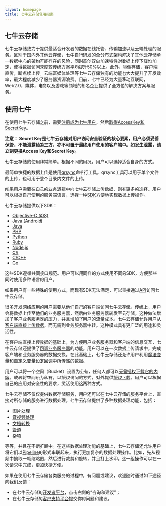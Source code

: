 ```yaml
---
layout: homepage
title: 七牛云存储使用指南
---
```




<a name="introduce-qiniu"></a>

## 七牛云存储

七牛云存储致力于提供最适合开发者的数据在线托管、传输加速以及云端处理的服务。区别于国内外其他云存储，七牛自行研发的全分布式架构解决了其他云存储单一数据中心的架构可能存在的风险，同时首创双向加速特性对数据上传下载均加速，使得数据访问速度较传统方案平均提升50%以上。此外，镜像存储，客户端直传，断点续上传，云端富媒体处理等七牛云存储独有的功能也大大提升了开发效率，最大程度减少了服务器资源浪费。目前，七牛已经为大量移动互联网，Web2.0，媒体，电商以及游戏等领域的知名企业提供了全方位的解决方案与服务。

<a name="use-qiniu"></a>

## 使用七牛

在使用七牛云存储之前，需要[注册成为七牛用户](https://portal.qiniu.com/signup)，然后[取得AccessKey和SecretKey](https://portal.qiniu.com/setting/key)。

**注意： Secret Key是七牛云存储对用户访问安全验证的核心要素，用户必须妥善保管，不能泄露给第三方，亦不可置于最终用户使用的客户端中。如发生泄露，请立刻更换Access Key和Secret Key。**

七牛云存储的使用非常简单。根据不同的用况，用户可以选择适合自身的方式。

最简单快捷的数据上传是使用[qrsync](http://developer.qiniu.com/docs/v6/tools/qrsync.html)命令行工具。qrsync工具可以用于单个文件的上传，也可用于整个目录内文件的上传。

如果用户需要在自己的业务逻辑中向七牛云存储上传数据，则有更多的选择。用户可以根据自己使用的服务端语言，选择一种[SDK](http://developer.qiniu.com/docs/v6/sdk/)方便地实现数据上传操作。

七牛云存储提供以下SDK：

- [Objective-C (iOS)](http://developer.qiniu.com/docs/v6/sdk/ios-sdk.html)
- [Java (Android)](http://developer.qiniu.com/docs/v6/sdk/android-sdk.html)
- [Java](http://developer.qiniu.com/docs/v6/sdk/java-sdk.html)
- [PHP](http://developer.qiniu.com/docs/v6/sdk/php-sdk.html)
- [Python](http://developer.qiniu.com/docs/v6/sdk/python-sdk.html)
- [Ruby](http://developer.qiniu.com/docs/v6/sdk/ruby-sdk.html)
- [Node.js](http://developer.qiniu.com/docs/v6/sdk/nodejs-sdk.html)
- [C#](http://developer.qiniu.com/docs/v6/sdk/csharp-sdk.html)
- [C/C++](http://developer.qiniu.com/docs/v6/sdk/c-sdk.html)
- [Go](http://developer.qiniu.com/docs/v6/sdk/go-sdk.html)

这些SDK遵循共同接口规范。用户可以用同样的方式使用不同的SDK，方便那些同时使用多种语言的用户。

如果用户有一些特殊的使用方式，而现有SDK无法满足，可以直接通过[API](http://developer.qiniu.com/docs/v6/index.html)访问七牛云存储。

很多开发网络应用的用户需要从他们自己的客户端访问七牛云存储。传统上，用户会将数据上传至他们的业务服务器，然后由业务服务器转发至云存储。这种做法增加了客户业务服务器的压力，并且增加了用户的流量成本。七牛云存储允许用户[从客户端直接上传数据](http://developer.qiniu.com/docs/v6/api/overview/programming-model.html)，而无需到业务服务器中转。这种模式具有更广泛的用途和灵活性。

在客户端直接上传数据的基础上，为方便用户业务服务器和客户端的信息交互，七牛云存储还提供了[回调业务服务器](http://developer.qiniu.com/docs/v6/api/overview/up/response/callback.html)的功能。用户可以在一次数据上传请求中，完成客户端和业务服务器的数据交换。在此基础上，七牛云存储还允许用户利用[魔法变量](http://developer.qiniu.com/docs/v6/api/overview/up/response/vars.html)和[自定义变量](http://developer.qiniu.com/docs/v6/api/overview/up/response/vars.html)设定回调中所传递的数据。

用户可以将一个空间（Bucket）设置为公有，任何人都可以[无需授权下载它的内容](http://developer.qiniu.com/docs/v6/api/overview/dn/security.html)。或者将空间设为私有，以授权访问的方式，对外提供[授权下载](http://developer.qiniu.com/docs/v6/api/overview/dn/security.html)。用户可以根据自己的应用对安全性的要求，灵活使用这两种方式。

七牛云存储不仅仅提供数据存储服务，用户还可以在七牛云存储的服务平台上，直接对所存储的服务进行数据处理。七牛云存储提供了多种数据处理功能，包括：

- [图片处理](http://developer.qiniu.com/docs/v6/api/reference/fop/image/)
- [音视频处理](http://developer.qiniu.com/docs/v6/api/reference/fop/av/)
- [文档转换](http://developer.qiniu.com/docs/v6/api/reference/fop/md2html.html)
- [管道](http://developer.qiniu.com/docs/v6/api/overview/fop/pipeline.html)
- [杂项](http://developer.qiniu.com/docs/v6/api/overview/fop/)

等等，并且在不断扩展中。在这些数据处理功能的基础上，七牛云存储还允许用户将它们以[Pipeline](http://developer.qiniu.com/docs/v6/api/overview/fop/pipeline.html)的形式串联起来，执行更加复杂的数据处理操作。比如，先从视频中摘取一帧缩略图，然后进行裁剪和旋转，并且打上水印。这一组操作可以在一次请求中完成，更加快捷方便。


如果在使用七牛云存储各类服务的过程中，有问题或建议，欢迎随时通过如下途径向我们反馈：

- 在七牛云存储的[开发者平台](https://portal.qiniu.com/)，点击右侧的“咨询和建议”；
- 在七牛云存储的[客户支持平台](http://support.qiniu.com/home)提交你的问题和建议。
